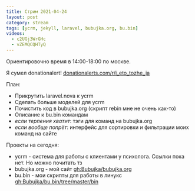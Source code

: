 ```yaml
---
title: Стрим 2021-04-24
layout: post
category: stream
tags: [ycrm, jekyll, laravel, bubujka.org, bu.bin]
videos:
  - c2UGj3WrGHc
  - vZEMQCQHTyQ
---
```


Ориентировочно время в 14:00-18:00 по москве.

Я сумел donationalert! [donationalerts.com/r/i_eto_tozhe_ja](https://www.donationalerts.com/r/i_eto_tozhe_ja)

План:
- Прикрутить laravel.nova к ycrm
- Сделать больше моделей для ycrm
- Почистить код в bubujka.org (скрипт rebin мне не очень как-то)
- Описание к bu.bin командам
- *если терпения хватит*: тэги для команд на bubujka.org
- *если вообще попрёт*: интерфейс для сортировки и фильтрации моих команд на сайте

Проекты на сегодня:
- ycrm - система для работы с клиентами у психолога. Ссылки пока нет. Но можно почитать тз
- bubujka.org - мой сайт [gh:Bubujka/bubujka.org](https://github.com/Bubujka/bubujka.org)
- bu.bin - мои скрипты для работы в линукс [gh:Bubujka/bu.bin/tree/master/bin](https://github.com/Bubujka/bu.bin/tree/master/bin)

